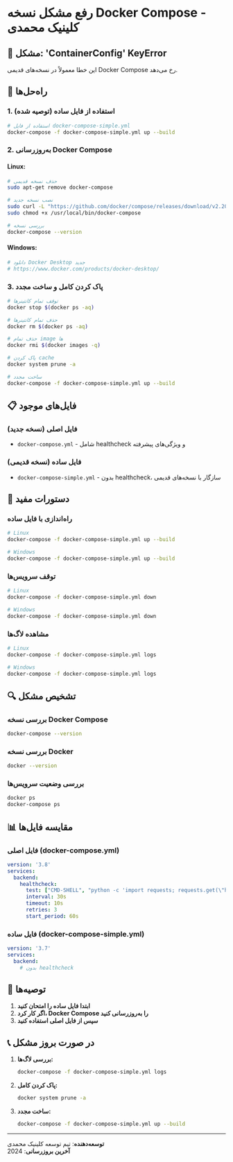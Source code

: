 # رفع مشکل نسخه Docker Compose - کلینیک محمدی

## 🐛 مشکل: 'ContainerConfig' KeyError

این خطا معمولاً در نسخه‌های قدیمی Docker Compose رخ می‌دهد.

## 🔧 راه‌حل‌ها

### 1. استفاده از فایل ساده (توصیه شده)

```bash
# استفاده از فایل docker-compose-simple.yml
docker-compose -f docker-compose-simple.yml up --build
```

### 2. به‌روزرسانی Docker Compose

#### Linux:
```bash
# حذف نسخه قدیمی
sudo apt-get remove docker-compose

# نصب نسخه جدید
sudo curl -L "https://github.com/docker/compose/releases/download/v2.20.0/docker-compose-$(uname -s)-$(uname -m)" -o /usr/local/bin/docker-compose
sudo chmod +x /usr/local/bin/docker-compose

# بررسی نسخه
docker-compose --version
```

#### Windows:
```bash
# دانلود Docker Desktop جدید
# https://www.docker.com/products/docker-desktop/
```

### 3. پاک کردن کامل و ساخت مجدد

```bash
# توقف تمام کانتینرها
docker stop $(docker ps -aq)

# حذف تمام کانتینرها
docker rm $(docker ps -aq)

# حذف تمام image ها
docker rmi $(docker images -q)

# پاک کردن cache
docker system prune -a

# ساخت مجدد
docker-compose -f docker-compose-simple.yml up --build
```

## 📋 فایل‌های موجود

### فایل اصلی (نسخه جدید)
- `docker-compose.yml` - شامل healthcheck و ویژگی‌های پیشرفته

### فایل ساده (نسخه قدیمی)
- `docker-compose-simple.yml` - بدون healthcheck، سازگار با نسخه‌های قدیمی

## 🚀 دستورات مفید

### راه‌اندازی با فایل ساده
```bash
# Linux
docker-compose -f docker-compose-simple.yml up --build

# Windows
docker-compose -f docker-compose-simple.yml up --build
```

### توقف سرویس‌ها
```bash
# Linux
docker-compose -f docker-compose-simple.yml down

# Windows
docker-compose -f docker-compose-simple.yml down
```

### مشاهده لاگ‌ها
```bash
# Linux
docker-compose -f docker-compose-simple.yml logs

# Windows
docker-compose -f docker-compose-simple.yml logs
```

## 🔍 تشخیص مشکل

### بررسی نسخه Docker Compose
```bash
docker-compose --version
```

### بررسی نسخه Docker
```bash
docker --version
```

### بررسی وضعیت سرویس‌ها
```bash
docker ps
docker-compose ps
```

## 📊 مقایسه فایل‌ها

### فایل اصلی (docker-compose.yml)
```yaml
version: '3.8'
services:
  backend:
    healthcheck:
      test: ["CMD-SHELL", "python -c 'import requests; requests.get(\"http://localhost:8000/admin/\")'"]
      interval: 30s
      timeout: 10s
      retries: 3
      start_period: 60s
```

### فایل ساده (docker-compose-simple.yml)
```yaml
version: '3.7'
services:
  backend:
    # بدون healthcheck
```

## 🎯 توصیه‌ها

1. **ابتدا فایل ساده را امتحان کنید**
2. **اگر کار کرد، Docker Compose را به‌روزرسانی کنید**
3. **سپس از فایل اصلی استفاده کنید**

## 📞 در صورت بروز مشکل

1. **بررسی لاگ‌ها:**
   ```bash
   docker-compose -f docker-compose-simple.yml logs
   ```

2. **پاک کردن کامل:**
   ```bash
   docker system prune -a
   ```

3. **ساخت مجدد:**
   ```bash
   docker-compose -f docker-compose-simple.yml up --build
   ```

---

**توسعه‌دهنده**: تیم توسعه کلینیک محمدی  
**آخرین بروزرسانی**: 2024 